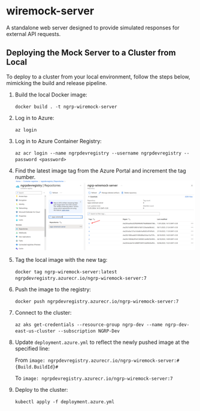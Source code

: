 # wiremock-server
A standalone web server designed to provide simulated responses for external API requests.


## Deploying the Mock Server to a Cluster from Local
To deploy to a cluster from your local environment, follow the steps below, mimicking the build and release pipeline.





1. Build the local Docker image:

    `docker build . -t ngrp-wiremock-server`


2. Log in to Azure:

   `az login`


3. Log in to Azure Container Registry:

    `az acr login --name ngrpdevregistry --username ngrpdevregistry --password <password>`


4. Find the latest image tag from the Azure Portal and increment the tag number.
   ![img.png](img.png)


5. Tag the local image with the new tag:

    `docker tag ngrp-wiremock-server:latest ngrpdevregistry.azurecr.io/ngrp-wiremock-server:7`


6. Push the image to the registry:

    `docker push ngrpdevregistry.azurecr.io/ngrp-wiremock-server:7`


7. Connect to the cluster:

    `az aks get-credentials --resource-group ngrp-dev --name ngrp-dev-east-us-cluster --subscription NGRP-Dev`


8. Update `deployment.azure.yml` to reflect the newly pushed image at the specified line:
   
    From `image: ngrpdevregistry.azurecr.io/ngrp-wiremock-server:#{Build.BuildId}#`

    To `image: ngrpdevregistry.azurecr.io/ngrp-wiremock-server:7`


9. Deploy to the cluster:

    `kubectl apply -f deployment.azure.yml`

